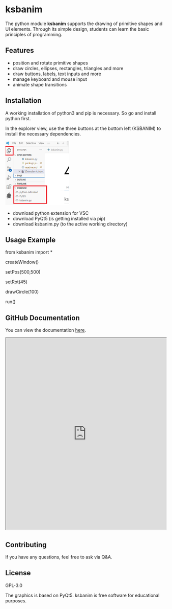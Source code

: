 # ksbanim

The python module **ksbanim** supports the drawing of primitive shapes and UI elements. Through its simple design, students can learn the basic principles of programming.

## Features

* position and rotate primitive shapes
* draw circles, ellipses, rectangles, triangles and more
* draw buttons, labels, text inputs and more
* manage keyboard and mouse input
* animate shape transitions

## Installation

A working installation of python3 and pip is necessary. So go and install python first.

In the explorer view, use the three buttons at the bottom left (KSBANIM) to install the necessary dependencies.

<img src="https://raw.githubusercontent.com/tunnelrind/ksbanim/4661cfacc0b00a21fbcded36300b883c65a80a2a/images/screenshot.png" alt="screenshot" width="200"/>


* download python extension for VSC
* download PyQt5 (is getting installed via pip)
* download ksbanim.py (to the active working directory)

## Usage Example

from ksbanim import *

createWindow()

setPos(500,500)

setRot(45)

drawCircle(100)

run()

## GitHub Documentation

You can view the documentation [here](https://dev.lernbaum.ch/scr/ksbanim/index.html).

<iframe src="https://dev.lernbaum.ch/scr/ksbanim/index.html" width="100%" height="600px"></iframe>

## Contributing

If you have any questions, feel free to ask via Q&A.

## License

GPL-3.0 

The graphics is based on PyQt5. ksbanim is free software for educational purposes.
